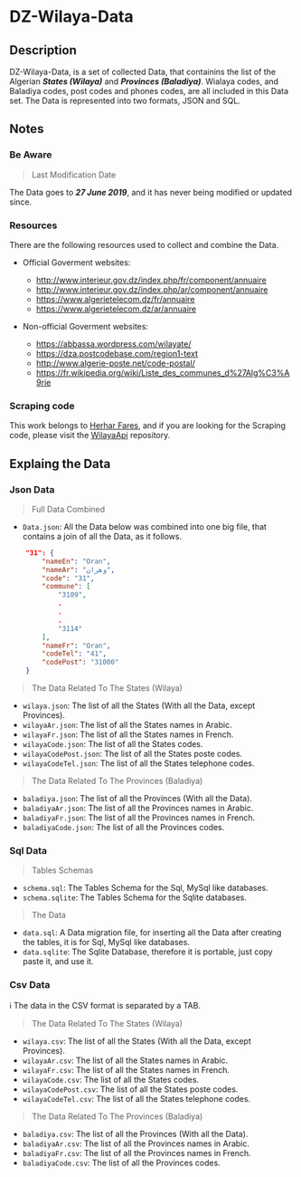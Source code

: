 # DZ-Wilaya-Data

## Description

DZ-Wilaya-Data, is a set of collected Data, that containins the list of the Algerian ***States (Wilaya)*** and  ***Provinces (Baladiya)***. Wialaya codes, and Baladiya codes, post codes and phones codes, are all included in this Data set.
The Data is represented into two formats, JSON and SQL.

## Notes

### Be Aware

> Last Modification Date

The Data goes to ***27 June 2019***, and it has never being modified or updated since.

### Resources

There are the following resources used to collect and combine the Data.

* Official Goverment websites:
  * <http://www.interieur.gov.dz/index.php/fr/component/annuaire>
  * <http://www.interieur.gov.dz/index.php/ar/component/annuaire>
  * <https://www.algerietelecom.dz/fr/annuaire>
  * <https://www.algerietelecom.dz/ar/annuaire>

* Non-official Goverment websites:
  * <https://abbassa.wordpress.com/wilayate/>
  * <https://dza.postcodebase.com/region1-text>
  * <http://www.algerie-poste.net/code-postal/>
  * <https://fr.wikipedia.org/wiki/Liste_des_communes_d%27Alg%C3%A9rie>

### Scraping code

This work belongs to [Herhar Fares](https://github.com/FaresHerhar), and if you are looking for the Scraping code, please visit the [WilayaApi](https://github.com/FaresHerhar/WilayaApi) repository.

## Explaing the Data

### Json Data

> Full Data Combined

* `Data.json`: All the Data below was combined into one big file, that contains a join of all the Data, as it follows.

```json
    "31": {
        "nameEn": "Oran",
        "nameAr": "وهران",
        "code": "31",
        "commune": [
            "3109",
            .
            .
            .
            "3114"
        ],
        "nameFr": "Oran",
        "codeTel": "41",
        "codePost": "31000"
    }
```

> The Data Related To The States (Wilaya)

* `wilaya.json`: The list of all the States (With all the Data, except Provinces).
* `wilayaAr.json`: The list of all the States names in Arabic.
* `wilayaFr.json`: The list of all the States names in French.
* `wilayaCode.json`: The list of all the States codes.
* `wilayaCodePost.json`: The list of all the States poste codes.
* `wilayaCodeTel.json`: The list of all the States telephone codes.

> The Data Related To The Provinces (Baladiya)

* `baladiya.json`: The list of all the Provinces (With all the Data).
* `baladiyaAr.json`: The list of all the Provinces names in Arabic.
* `baladiyaFr.json`: The list of all the Provinces names in French.
* `baladiyaCode.json`: The list of all the Provinces codes.

### Sql Data

> Tables Schemas

* `schema.sql`: The Tables Schema for the Sql, MySql like databases.
* `schema.sqlite`: The Tables Schema for the Sqlite databases.

> The Data

* `data.sql`: A Data migration file, for inserting all the Data after creating the tables, it is for Sql, MySql like databases.
* `data.sqlite`: The Sqlite Database, therefore it is portable, just copy paste it, and use it.

### Csv Data

ℹ️ The data in the CSV format is separated by a TAB.

> The Data Related To The States (Wilaya)

* `wilaya.csv`: The list of all the States (With all the Data, except Provinces).
* `wilayaAr.csv`: The list of all the States names in Arabic.
* `wilayaFr.csv`: The list of all the States names in French.
* `wilayaCode.csv`: The list of all the States codes.
* `wilayaCodePost.csv`: The list of all the States poste codes.
* `wilayaCodeTel.csv`: The list of all the States telephone codes.

> The Data Related To The Provinces (Baladiya)

* `baladiya.csv`: The list of all the Provinces (With all the Data).
* `baladiyaAr.csv`: The list of all the Provinces names in Arabic.
* `baladiyaFr.csv`: The list of all the Provinces names in French.
* `baladiyaCode.csv`: The list of all the Provinces codes.
